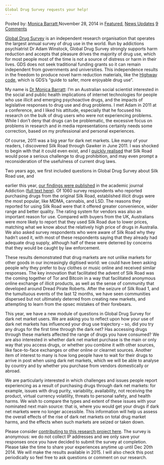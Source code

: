 ```yaml
---
Global Drug Survey requests your help!
---
```

<article class="post-listing post-8476 post type-post status-publish format-standard has-post-thumbnail hentry  tag-drug tag-global tag-requests tag-survey">
    <div class="post-inner">
        <span>Posted by: <a href="https://www.deepdotweb.com/author/monicabarratt/" title="">Monica Barratt </a></span>
    <span>November 28, 2014</span>
    <span>in <a href="https://www.deepdotweb.com/category/deepdot-news/" rel="category tag">Featured</a>, <a href="https://www.deepdotweb.com/category/news-updates/" rel="category tag">News Updates</a></span>
    <span><a href="https://www.deepdotweb.com/2014/11/28/global-drug-survey-requests-help/#comments">9 Comments</a></span>
    </p>
    <div class="clear"></div>
    <div class="entry">
    <p><a href="http://www.globaldrugsurvey.com">Global Drug Survey</a> is an independent research organisation that operates the largest annual survey of drug use in the world. Run by addictions psychiatrist Dr Adam Winstock, Global Drug Survey strongly supports harm reduction and accepts that pleasure drives the majority of drug use, which for most people most of the time is not a source of distress or harm in their lives. GDS does not seek traditional funding grants so it can remain independent from governments and universities. This independence results in the freedom to produce novel harm reduction materials, like the <a href="http://www.globaldrugsurvey.com/brand/the-highway-code/">Highway code</a>, which is GDS’s “guide to safer, more enjoyable drug use”.</p>
    <p>My name is <a href="https://ndarc.med.unsw.edu.au/people/dr-monica-barratt">Dr Monica Barratt</a>: I’m an Australian social scientist interested in the social and public health implications of internet technologies for people who use illicit and emerging psychoactive drugs, and the impacts of legislative responses to drug use and drug problems. I met Adam in 2011 at a conference, and I liked his attitude, especially that he focused his research on the bulk of drug users who were not experiencing problems. While I don’t deny that drugs can be problematic, the excessive focus on problems in research and in media representations certainly needs some correction, based on my professional and personal experiences.</p>
    <p>Of course, 2011 was a big year for dark net markets. Like many of your readers, I discovered Silk Road through Gawker in June 2011. I was shocked to begin with that it could even exist, and I <a href="http://monicabarratt.net/?p=180">quickly realised</a> that Silk Road would pose a serious challenge to drug prohibition, and may even prompt a reconsideration of the usefulness of current drug laws.</p>
    <p>Two years ago, we first included questions in Global Drug Survey about Silk Road use, and</p>
    <p>earlier this year, <a href="http://onlinelibrary.wiley.com/doi/10.1111/add.12470/abstract">our findings were published</a> in the academic journal Addiction (<a href="https://www.academia.edu/5595374/Use_of_Silk_Road_the_online_drug_marketplace_in_the_UK_Australia_and_the_USA">full text here</a>). Of 1060 survey respondents who reported purchasing drugs from the original Silk Road, established illicit drugs were the most popular, like MDMA, cannabis, and LSD. The reasons they reported for using Silk Road were that it offered greater convenience, wider range and better quality. The rating system for vendors was also an important reason for use. Compared with buyers from the UK, Australians were more likely to report that they used Silk Road due to lower prices, matching what we know about the relatively high price of drugs in Australia. We also asked survey respondents who were aware of Silk Road why they hadn’t used it, with most of these respondents saying that they already had adequate drug supply, although half of these were deterred by concerns that they would be caught by law enforcement.</p>
    <p>These results demonstrated that drug markets are not unlike markets for other goods in our increasingly digitised world: we could have been asking people why they prefer to buy clothes or music online and received similar responses. The key innovation that facilitated the advent of Silk Road was the coming together of Tor and Bitcoin in a way that facilitated anonymous online exchange of illicit products, as well as the sense of community that developed around Dread Pirate Roberts. After the seizure of Silk Road 1, and the tumultuous events of the last 12 months, we have seen communities dispersed but not ultimately deterred from creating new markets, and attempting to learn from the opsec mistakes of their forebears.</p>
    <p>This year, we have a new module of questions in Global Drug Survey for dark net market users. We are asking you to reflect upon how your use of dark net markets has influenced your drug use trajectory – so, did you try any drugs for the first time through the dark net? Has accessing drugs through these markets affected the range of drugs you have consumed? We are also interested in whether dark net market purchase is the main or only way that you access drugs, or whether you combine it with other sources, like face-to-face exchanges or other online or clearnet sources. Another item of interest to many is how long people have to wait for their drugs to arrive in post when using dark net markets, which we will be able to analyse by country and by whether you purchase from vendors domestically or abroad.</p>
    <p>We are particularly interested in which challenges and issues people report experiencing as a result of purchasing drugs through dark net markets: for example, issues with drug purity, variability, availability, not receiving the product, virtual currency volatility, threats to personal safety, and health harms. We wish to compare the types and extent of these issues with your nominated next main source: that is, where you would get your drugs if dark net markets were no longer accessible. This information will help us assess the overall effects of the rise of dark net markets on total drug market harms, and the effects when such markets are seized or taken down.</p>
    <p>Please consider <a href="https://www.globaldrugsurvey.com/GDS2015">contributing to this research project here</a>. The survey is anonymous: we do not collect IP addresses and we only save your responses once you have decided to submit the survey at completion. Please take the time to share your experiences anytime up until Dec 20th 2014. We will make the results available in 2015. I will also check this post periodically so feel free to ask questions or comment on our research.</p>
    </div>
    <span style="display:none"><a href="https://www.deepdotweb.com/tag/drug/" rel="tag">drug</a> <a href="https://www.deepdotweb.com/tag/global/" rel="tag">global</a> <a href="https://www.deepdotweb.com/tag/requests/" rel="tag">requests</a> <a href="https://www.deepdotweb.com/tag/survey/" rel="tag">survey</a></span> <span style="display:none" class="updated">2014-11-28</span>
    <div style="display:none" class="vcard author" itemprop="author" itemscope itemtype="http://schema.org/Person"><strong class="fn" itemprop="name"><a href="https://www.deepdotweb.com/author/monicabarratt/" title="Posts by Monica Barratt" rel="author">Monica Barratt</a></strong></div>
    </div>
</article>

